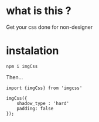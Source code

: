 # what is this ?

Get your css done for non-designer

# instalation

`npm i imgCss`

Then...

```
import {imgCss} from 'imgcss'

imgCss({
    shadow_type : 'hard'
    padding: false
});

```
